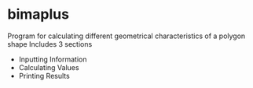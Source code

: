 # bimaplus

Program for calculating different geometrical characteristics of a polygon shape
Includes 3 sections 
  * Inputting Information
  * Calculating Values  
  * Printing Results

